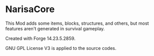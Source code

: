 # NarisaCore

This Mod adds some items, blocks, structures, and others, but most features aren't generated in survival gameplay.

Created with Forge 14.23.5.2859.

GNU GPL License V3 is applied to the source codes.
